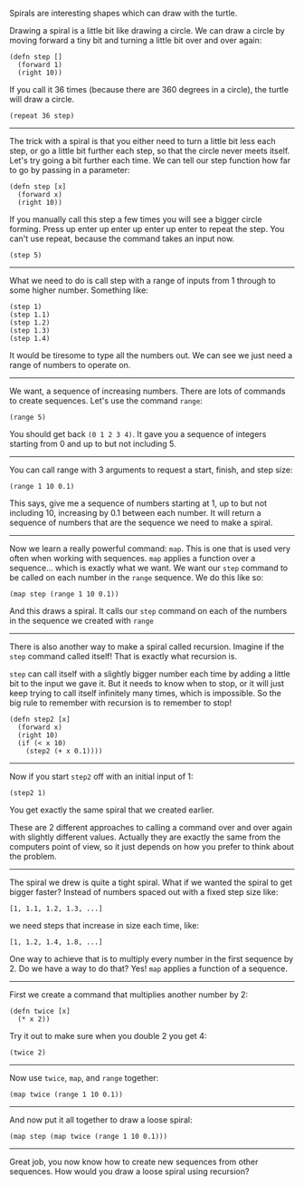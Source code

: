 Spirals are interesting shapes which can draw with the turtle.

Drawing a spiral is a little bit like drawing a circle.
We can draw a circle by moving forward a tiny bit and turning a little bit over and over again:

    (defn step []
      (forward 1)
      (right 10))

If you call it 36 times (because there are 360 degrees in a circle),
the turtle will draw a circle.

    (repeat 36 step)

---

The trick with a spiral is that you either need to turn a little bit less each step,
or go a little bit further each step, so that the circle never meets itself.
Let's try going a bit further each time. We can tell our step function how far to go by passing in a parameter:

    (defn step [x]
      (forward x)
      (right 10))

If you manually call this step a few times you will see a bigger circle forming.
Press up enter up enter up enter up enter to repeat the step.
You can't use repeat, because the command takes an input now.


    (step 5)

---

What we need to do is call step with a range of inputs from 1 through
to some higher number. Something like:

    (step 1)
    (step 1.1)
    (step 1.2)
    (step 1.3)
    (step 1.4)

It would be tiresome to type all the numbers out.
We can see we just need a range of numbers to operate on.

---

We want, a sequence of increasing numbers.
There are lots of commands to create sequences.
Let's use the command `range`:

    (range 5)

You should get back `(0 1 2 3 4)`.
It gave you a sequence of integers starting from 0 and up to but not including 5.

---

You can call range with 3 arguments to request a start, finish, and step size:

    (range 1 10 0.1)

This says, give me a sequence of numbers starting at 1,
up to but not including 10,
increasing by 0.1 between each number.
It will return a sequence of numbers that are the sequence we need to make a spiral.

---

Now we learn a really powerful command: `map`.
This is one that is used very often when working with sequences.
`map` applies a function over a sequence... which is exactly what we want.
We want our `step` command to be called on each number in the `range` sequence.
We do this like so:

    (map step (range 1 10 0.1))

And this draws a spiral.
It calls our `step` command on each of the numbers in the sequence we created with `range`

---

There is also another way to make a spiral called recursion.
Imagine if the `step` command called itself!
That is exactly what recursion is.

`step` can call itself with a slightly bigger number each time by adding a little bit to the input we gave it.
But it needs to know when to stop, or it will just keep trying to call itself infinitely many times, which is impossible.
So the big rule to remember with recursion is to remember to stop!

    (defn step2 [x]
      (forward x)
      (right 10)
      (if (< x 10)
        (step2 (+ x 0.1))))

---

Now if you start `step2` off with an initial input of 1:

    (step2 1)

You get exactly the same spiral that we created earlier.

These are 2 different approaches to calling a command
over and over again with slightly different values.
Actually they are exactly the same from the computers point of view,
so it just depends on how you prefer to think about the problem.

---

The spiral we drew is quite a tight spiral.
What if we wanted the spiral to get bigger faster?
Instead of numbers spaced out with a fixed step size like:

    [1, 1.1, 1.2, 1.3, ...]
     
we need steps that increase in size each time, like:

    [1, 1.2, 1.4, 1.8, ...]

One way to achieve that is to multiply every number in the first sequence by 2.
Do we have a way to do that? Yes! `map` applies a function of a sequence.

---

First we create a command that multiplies another number by 2:

    (defn twice [x]
      (* x 2))

Try it out to make sure when you double 2 you get 4:
      
    (twice 2)

---

Now use `twice`, `map`, and `range` together:

    (map twice (range 1 10 0.1))

---

And now put it all together to draw a loose spiral:

    (map step (map twice (range 1 10 0.1)))
    
---

Great job, you now know how to create new sequences from other sequences.
How would you draw a loose spiral using recursion?    
